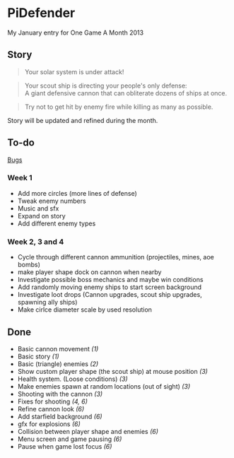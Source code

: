 PiDefender
==========

My January entry for One Game A Month 2013

## Story ##

>Your solar system is under attack!  
  
>Your scout ship is directing your people's only defense:  
>A giant defensive cannon that can obliterate dozens of ships at once.
  
>Try not to get hit by enemy fire while killing as many as possible.

Story will be updated and refined during the month.

## To-do ##

[Bugs](https://github.com/phansch/PiDefender/issues)

### Week 1 ###

 * Add more circles (more lines of defense)
 * Tweak enemy numbers
 * Music and sfx
 * Expand on story
 * Add different enemy types

### Week 2, 3 and 4 ###

 * Cycle through different cannon ammunition (projectiles, mines, aoe bombs)
 * make player shape dock on cannon when nearby
 * Investigate possible boss mechanics and maybe win conditions
 * Add randomly moving enemy ships to start screen background
 * Investigate loot drops (Cannon upgrades, scout ship upgrades, spawning ally ships)
 * Make cirlce diameter scale by used resolution

## Done ##

 * Basic cannon movement *(1)*
 * Basic story *(1)*
 * Basic (triangle) enemies *(2)*
 * Show custom player shape (the scout ship) at mouse position *(3)*
 * Health system. (Loose conditions) *(3)*
 * Make enemies spawn at random locations (out of sight) *(3)*
 * Shooting with the cannon *(3)*
 * Fixes for shooting *(4, 6)*
 * Refine cannon look *(6)*
 * Add starfield background *(6)*
 * gfx for explosions *(6)*
 * Collision between player shape and enemies *(6)*
 * Menu screen and game pausing *(6)*
 * Pause when game lost focus *(6)*